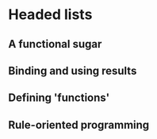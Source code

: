 # Headed lists

## A functional sugar

## Binding and using results

## Defining 'functions'

## Rule-oriented programming